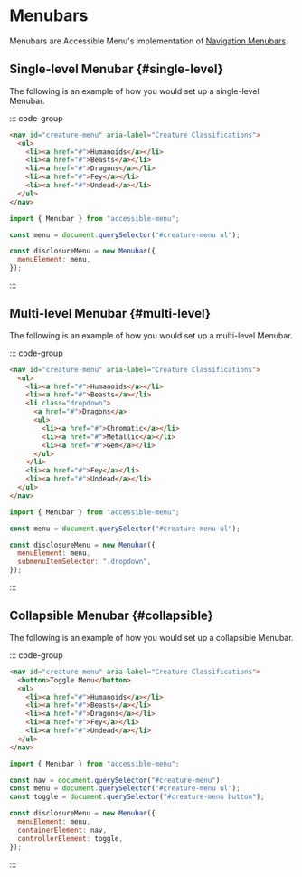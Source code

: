 # Menubars

Menubars are Accessible Menu's implementation of [Navigation Menubars](https://www.w3.org/WAI/ARIA/apg/patterns/menubar/examples/menubar-navigation/).

## Single-level Menubar {#single-level}

The following is an example of how you would set up a single-level Menubar.

::: code-group

```html
<nav id="creature-menu" aria-label="Creature Classifications">
  <ul>
    <li><a href="#">Humanoids</a></li>
    <li><a href="#">Beasts</a></li>
    <li><a href="#">Dragons</a></li>
    <li><a href="#">Fey</a></li>
    <li><a href="#">Undead</a></li>
  </ul>
</nav>

```

```js
import { Menubar } from "accessible-menu";

const menu = document.querySelector("#creature-menu ul");

const disclosureMenu = new Menubar({
  menuElement: menu,
});
```

:::

## Multi-level Menubar {#multi-level}

The following is an example of how you would set up a multi-level Menubar.

::: code-group

```html
<nav id="creature-menu" aria-label="Creature Classifications">
  <ul>
    <li><a href="#">Humanoids</a></li>
    <li><a href="#">Beasts</a></li>
    <li class="dropdown">
      <a href="#">Dragons</a>
      <ul>
        <li><a href="#">Chromatic</a></li>
        <li><a href="#">Metallic</a></li>
        <li><a href="#">Gem</a></li>
      </ul>
    </li>
    <li><a href="#">Fey</a></li>
    <li><a href="#">Undead</a></li>
  </ul>
</nav>
```

```js
import { Menubar } from "accessible-menu";

const menu = document.querySelector("#creature-menu ul");

const disclosureMenu = new Menubar({
  menuElement: menu,
  submenuItemSelector: ".dropdown",
});
```

:::

## Collapsible Menubar {#collapsible}

The following is an example of how you would set up a collapsible Menubar.

::: code-group

```html
<nav id="creature-menu" aria-label="Creature Classifications">
  <button>Toggle Menu</button>
  <ul>
    <li><a href="#">Humanoids</a></li>
    <li><a href="#">Beasts</a></li>
    <li><a href="#">Dragons</a></li>
    <li><a href="#">Fey</a></li>
    <li><a href="#">Undead</a></li>
  </ul>
</nav>
```

```js
import { Menubar } from "accessible-menu";

const nav = document.querySelector("#creature-menu");
const menu = document.querySelector("#creature-menu ul");
const toggle = document.querySelector("#creature-menu button");

const disclosureMenu = new Menubar({
  menuElement: menu,
  containerElement: nav,
  controllerElement: toggle,
});
```

:::

